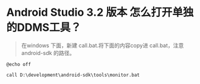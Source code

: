 # Android Studio 3.2 版本 怎么打开单独的DDMS工具？
> 在windows 下面，新建 call.bat.将下面的内容copy进 call.bat，注意 android-sdk 的路径。
~~~
@echo off

call D:\development\android-sdk\tools\monitor.bat
~~~
